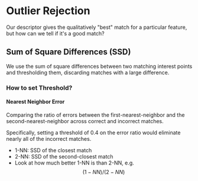 # Outlier Rejection

Our descriptor gives the qualitatively "best" match for a particular feature, but how can we tell if it's a good match?

## Sum of Square Differences (SSD)

We use the sum of square differences between two matching interest points and thresholding them, discarding matches with a large difference.

### How to set Threshold?

#### Nearest Neighbor Error

Comparing the ratio of errors between the first-nearest-neighbor and the second-nearest-neighbor across correct and incorrect matches.

Specifically, setting a threshold of 0.4 on the error ratio would eliminate nearly all of the incorrect matches.

- 1-NN: SSD of the closest match
- 2-NN: SSD of the second-closest match
- Look at how much better 1-NN is than 2-NN, e.g. $$(1-NN)/ (2-NN)$$

